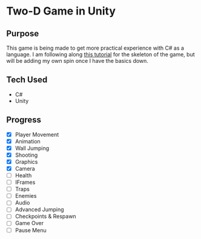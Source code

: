 # Two-D Game in Unity

## Purpose
This game is being made to get more practical experience with C# as a language. I am following along [this tutorial](https://www.youtube.com/watch?v=TcranVQUQ5U) for the skeleton of the game,
but will be adding my own spin once I have the basics down.

## Tech Used
- C#
- Unity

## Progress
- [x] Player Movement
- [x] Animation
- [x] Wall Jumping
- [x] Shooting
- [x] Graphics
- [x] Camera
- [ ] Health
- [ ] IFrames
- [ ] Traps
- [ ] Enemies
- [ ] Audio
- [ ] Advanced Jumping
- [ ] Checkpoints & Respawn
- [ ] Game Over
- [ ] Pause Menu

